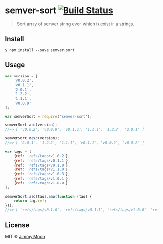 # semver-sort [![Build Status](https://travis-ci.org/ragingwind/semver-sort.svg?branch=master)](https://travis-ci.org/ragingwind/semver-sort)

> Sort array of semver string even which is exist in a strings.


## Install

```
$ npm install --save semver-sort
```

## Usage

```js
var version = [
	'v0.0.2',
	'v0.1.1',
	'2.0.1',
	'1.2.2',
	'1.1.1',
	'v0.0.9'
];

var semverSort = require('semver-sort');

semverSort.asc(version);
//=> [ 'v0.0.2', 'v0.0.9', 'v0.1.1', '1.1.1', '1.2.2', '2.0.1' ]

semverSort.desc(version);
//=> [ '2.0.1', '1.2.2', '1.1.1', 'v0.1.1', 'v0.0.9', 'v0.0.2' ]

var tags = [
	{ref: 'refs/tags/v1.0.2'},
	{ref: 'refs/tags/v0.1.1'},
	{ref: 'refs/tags/v0.1.0'},
	{ref: 'refs/tags/v1.1.0'},
	{ref: 'refs/tags/v1.0.3'},
	{ref: 'refs/tags/v1.0.1'},
	{ref: 'refs/tags/v1.0.0'}
];

semverSort.asc(tags.map(function (tag) {
	return tag.ref;
}));
//=> [ 'refs/tags/v0.1.0', 'refs/tags/v0.1.1', 'refs/tags/v1.0.0', 'refs/tags/v1.0.1', 'refs/tags/v1.0.2', 'refs/tags/v1.0.3', 'refs/tags/v1.1.0' ]
```

## License

MIT © [Jimmy Moon](http://ragingwind.me)
